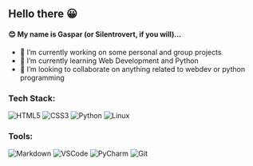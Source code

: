 ## Hello there 😀

<!--
**Silentrovert007/Silentrovert007** is a ✨ _special_ ✨ repository because its `README.md` (this file) appears on your GitHub profile.
-->
#### 😊 My name is Gaspar (or Silentrovert, if you will)...
- 🔭 I’m currently working on some personal and group projects
- 🌱 I’m currently learning Web Development and Python 
- 👯 I’m looking to collaborate on anything related to webdev or python programming

<!--
- 🤔 I’m looking for help with anything I can
- 💬 Ask me about ...
- 📫 How to reach me: ...
- 😄 Pronouns: ...
- ⚡ Fun fact: ...
-->
### Tech Stack:
<!--
![JavaScript](https://img.shields.io/badge/-JavaScript-yellow)
-->
![HTML5](https://img.shields.io/badge/-HTML5-red)
![CSS3](https://img.shields.io/badge/-CSS3-blue)
![Python](https://img.shields.io/badge/-Python-blue?style=flat-square&logo=python&logoColor=white)
![Linux](https://img.shields.io/badge/-Linux-black?style=flat-square&logo=linux&logoColor=white)

</hr>

### Tools:
![Markdown](https://img.shields.io/badge/-Markdown-lightgrey?style=flat-square&logo=markdown&logoColor=white)
![VSCode](https://img.shields.io/badge/-VSCode-blueviolet?style=flat-square&logo=visual-studio-code&logoColor=white)
![PyCharm](https://img.shields.io/badge/-PyCharm-green?style=flat-square&logo=pycharm&logoColor=white)
![Git](https://img.shields.io/badge/-Git-F05032?style=flat-square&logo=git&logoColor=white)
